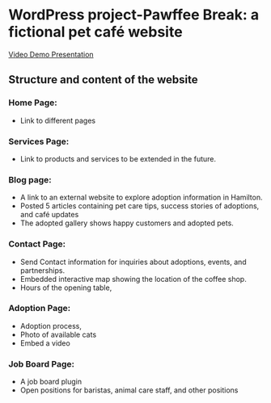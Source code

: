 # WordPress project-Pawffee Break: a fictional pet café website
[Video Demo Presentation](https://youtu.be/5nwenRz30jk?si=mpts-FH0eu4L3vmz)
## Structure and content of the website
### Home Page: 
-	Link to different pages
### Services Page: 
-	Link to products and services to be extended in the future.
### Blog page: 
-	A link to an external website to explore adoption information in Hamilton.
-	Posted 5 articles containing pet care tips, success stories of adoptions, and café updates
- The adopted gallery shows happy customers and adopted pets.
### Contact Page:
-	Send Contact information for inquiries about adoptions, events, and partnerships.
-	 Embedded interactive map showing the location of the coffee shop. 
-	Hours of the opening table, 
### Adoption Page: 
-	Adoption process, 
-	Photo of available cats
-	Embed a video 
### Job Board Page:
-	A job board plugin
-	Open positions for baristas, animal care staff, and other positions

